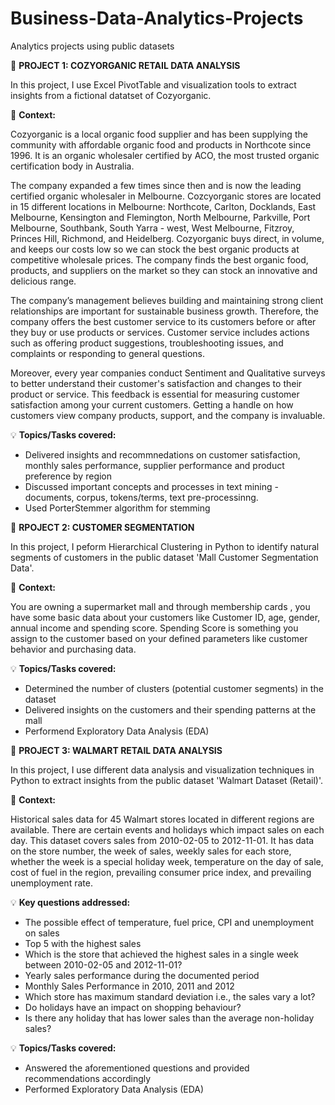 # Business-Data-Analytics-Projects
Analytics projects using public datasets 

📌 **PROJECT 1: COZYORGANIC RETAIL DATA ANALYSIS** 

In this project, I use Excel PivotTable and visualization tools to extract insights from a fictional datatset of Cozyorganic. 

🔎 **Context:**

Cozyorganic is a local organic food supplier and has been supplying the community with affordable organic food and products in Northcote since 1996. It is an organic wholesaler certified by ACO, the most trusted organic certification body in Australia.

The company expanded a few times since then and is now the leading certified organic wholesaler in Melbourne. Cozcyorganic stores are located in 15 different locations in Melbourne: Northcote, Carlton, Docklands, East Melbourne, Kensington and Flemington, North Melbourne, Parkville, Port Melbourne, Southbank, South Yarra - west, West Melbourne, Fitzroy, Princes Hill, Richmond, and Heidelberg. Cozyorganic buys direct, in volume, and keeps our costs low so we can stock the best organic products at competitive wholesale prices. The company finds the best organic food, products, and suppliers on the market so they can stock an innovative and delicious range.

The company’s management believes building and maintaining strong client relationships are important for sustainable business growth.  Therefore, the company offers the best customer service to its customers before or after they buy or use products or services. Customer service includes actions such as offering product suggestions, troubleshooting issues, and complaints or responding to general questions.

Moreover, every year companies conduct Sentiment and Qualitative surveys to better understand their customer's satisfaction and changes to their product or service. This feedback is essential for measuring customer satisfaction among your current customers. Getting a handle on how customers view company products, support, and the company is invaluable.

💡 **Topics/Tasks covered:**
* Delivered insights and recommnedations on customer satisfaction, monthly sales performance, supplier performance and product preference by region
* Discussed important concepts and processes in text mining - documents, corpus, tokens/terms, text pre-processinng. 
* Used PorterStemmer algorithm for stemming


📌 **RPOJECT 2: CUSTOMER SEGMENTATION**

In this project, I peform Hierarchical Clustering in Python to identify natural segments of customers in the public dataset 'Mall Customer Segmentation Data'. 

🔎 **Context:**

You are owning a supermarket mall and through membership cards , you have some basic data about your customers like Customer ID, age, gender, annual income and spending score. Spending Score is something you assign to the customer based on your defined parameters like customer behavior and purchasing data.

💡 **Topics/Tasks covered:**
* Determined the number of clusters (potential customer segments) in the dataset
* Delivered insights on the customers and their spending patterns at the mall
* Performend Exploratory Data Analysis (EDA)


📌 **PROJECT 3: WALMART RETAIL DATA ANALYSIS**

In this project, I use different data analysis and visualization techniques in Python to extract insights from the public dataset 'Walmart Dataset (Retail)'. 

🔎 **Context:**

Historical sales data for 45 Walmart stores located in different regions are available. There are certain events and holidays which impact sales on each day. 
This dataset covers sales from 2010-02-05 to 2012-11-01. It has data on the store number, the week of sales, weekly sales for each store, whether the week is a special holiday week, temperature on the day of sale, cost of fuel in the region, prevailing consumer price index, and prevailing unemployment rate. 

💡 **Key questions addressed:**

* The possible effect of temperature, fuel price, CPI and unemployment on sales 
* Top 5 with the highest sales 
* Which is the store that achieved the highest sales in a single week between 2010-02-05 and 2012-11-01?
* Yearly sales performance during the documented period
* Monthly Sales Performance in 2010, 2011 and 2012
* Which store has maximum standard deviation i.e., the sales vary a lot?
* Do holidays have an impact on shopping behaviour?
* Is there any holiday that has lower sales than the average non-holiday sales?

💡 **Topics/Tasks covered:**

* Answered the aforementioned questions and provided recommendations accordingly
* Performed Exploratory Data Analysis (EDA)
